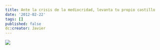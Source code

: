```yaml
---
title: Ante la crisis de la mediocridad, levanta tu propio castillo
date: '2012-02-22'
tags: []
published: false
dc:creator: Javier
---
```


![](http://blog.diacode.com/wp-content/uploads/2012/02/castillo_arena.jpg)
